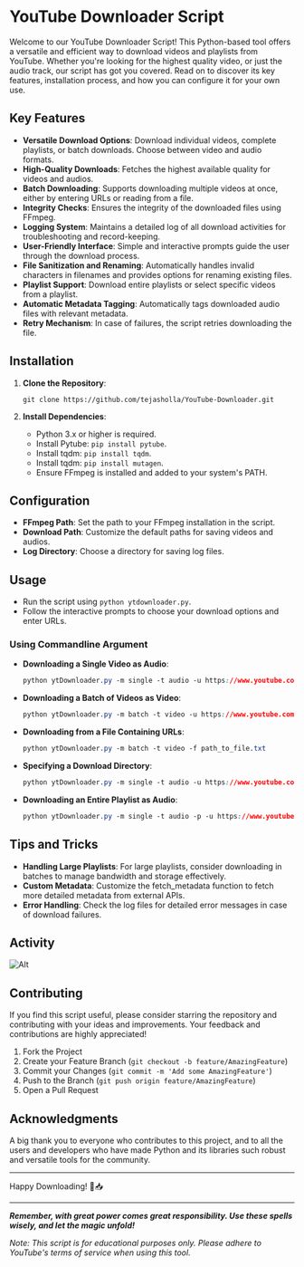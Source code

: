 # YouTube Downloader Script

Welcome to our YouTube Downloader Script! This Python-based tool offers a versatile and efficient way to download videos and playlists from YouTube. Whether you're looking for the highest quality video, or just the audio track, our script has got you covered. Read on to discover its key features, installation process, and how you can configure it for your own use.

## Key Features

- **Versatile Download Options**: Download individual videos, complete playlists, or batch downloads. Choose between video and audio formats.
- **High-Quality Downloads**: Fetches the highest available quality for videos and audios.
- **Batch Downloading**: Supports downloading multiple videos at once, either by entering URLs or reading from a file.
- **Integrity Checks**: Ensures the integrity of the downloaded files using FFmpeg.
- **Logging System**: Maintains a detailed log of all download activities for troubleshooting and record-keeping.
- **User-Friendly Interface**: Simple and interactive prompts guide the user through the download process.
- **File Sanitization and Renaming**: Automatically handles invalid characters in filenames and provides options for renaming existing files.
- **Playlist Support**: Download entire playlists or select specific videos from a playlist.
- **Automatic Metadata Tagging**: Automatically tags downloaded audio files with relevant metadata.
- **Retry Mechanism**: In case of failures, the script retries downloading the file.

## Installation

1. **Clone the Repository**:

   ```
   git clone https://github.com/tejasholla/YouTube-Downloader.git
   ```

2. **Install Dependencies**:

   - Python 3.x or higher is required.
   - Install Pytube: `pip install pytube`.
   - Install tqdm: `pip install tqdm`.
   - Install tqdm: `pip install mutagen`.
   - Ensure FFmpeg is installed and added to your system's PATH.

## Configuration

- **FFmpeg Path**: Set the path to your FFmpeg installation in the script.
- **Download Path**: Customize the default paths for saving videos and audios.
- **Log Directory**: Choose a directory for saving log files.

## Usage

- Run the script using `python ytdownloader.py`.
- Follow the interactive prompts to choose your download options and enter URLs.

### Using Commandline Argument

- **Downloading a Single Video as Audio**:

  ```css
  python ytDownloader.py -m single -t audio -u https://www.youtube.com/watch?v=example
  ```

- **Downloading a Batch of Videos as Video**:

  ```css
  python ytDownloader.py -m batch -t video -u https://www.youtube.com/watch?v=example1 https://www.youtube.com/watch?v=example2
  ```

- **Downloading from a File Containing URLs**:

  ```css
  python ytDownloader.py -m batch -t video -f path_to_file.txt
  ```

- **Specifying a Download Directory**:

  ```css
  python ytDownloader.py -m single -t audio -u https://www.youtube.com/watch?v=example -d C:\Users\YourName\Downloads
  ```

- **Downloading an Entire Playlist as Audio**:

  ```css
  python ytDownloader.py -m single -t audio -p -u https://www.youtube.com/playlis
  ```


## Tips and Tricks
- **Handling Large Playlists**: For large playlists, consider downloading in batches to manage bandwidth and storage effectively.
- **Custom Metadata**: Customize the fetch_metadata function to fetch more detailed metadata from external APIs.
- **Error Handling**: Check the log files for detailed error messages in case of download failures.

## Activity
![Alt](https://repobeats.axiom.co/api/embed/fa4299d8f09b05157c706a2c19ca705bf2740a88.svg "Repobeats analytics image")

## Contributing

If you find this script useful, please consider starring the repository and contributing with your ideas and improvements. Your feedback and contributions are highly appreciated!

1. Fork the Project
2. Create your Feature Branch (`git checkout -b feature/AmazingFeature`)
3. Commit your Changes (`git commit -m 'Add some AmazingFeature'`)
4. Push to the Branch (`git push origin feature/AmazingFeature`)
5. Open a Pull Request

## Acknowledgments

A big thank you to everyone who contributes to this project, and to all the users and developers who have made Python and its libraries such robust and versatile tools for the community.

***

Happy Downloading! 🎉📥

***

***Remember, with great power comes great responsibility. Use these spells wisely, and let the magic unfold!***

*Note: This script is for educational purposes only. Please adhere to YouTube's terms of service when using this tool.*
